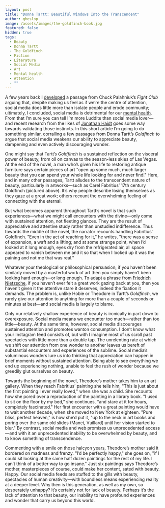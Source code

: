 ```yaml
---
layout: post
title: "Donna Tartt: Beautiful Windows Into the Transcendent"
author: gheslop
image: /assets/images/the-goldfinch-book.jpg
featured: false
hidden: true
tags:
  - Beauty
  - Donna Tartt
  - The Goldfinch
  - Fiction
  - Literature
  - Social Media
  - Art
  - Mental health
  - Attention
  - ""
---
```

A few years back I [developed](https://rekindle.co.za/content/2021-11-29-tyler-durden-social-media-mental-health) a passage from Chuck Palahniuk’s *Fight Club* arguing that, despite making us feel as if we’re the centre of attention, social media does little more than isolate people and erode community; ultimately, I concluded, social media is detrimental for our [mental health](https://rekindle.co.za/content/2024-05-10-john-macarthur-mental-illness). From that I’m sure you can tell I’m more Luddite than social media lover—and recent research from the likes of [Jonathan Haidt](https://en.wikipedia.org/wiki/Jonathan_Haidt) goes some way towards validating those instincts. In this short article I’m going to do something similar, corralling a few passages from Donna Tartt’s *Goldfinch* to argue that social media weakens our ability to appreciate beauty, dampening and even actively discouraging wonder.

One might say that Tartt’s *Goldfinch* is a sustained reflection on the visceral power of beauty, from oil on canvas to the season-less skies of Las Vegas. At the end of the novel, a man who’s given his life to restoring antique furniture says certain pieces of art "open up some much, much larger beauty that you can spend your whole life looking for and never find." Here, and in many other passages, Tartt alludes to the transcendent nature of beauty, particularly in artworks—such as Carel Fabritius’ 17th century Goldfinch (pictured above). It’s why people describe losing themselves as they gaze at a great work; others recount the overwhelming feeling of connecting with the eternal.

But what becomes apparent throughout Tartt’s novel is that such experiences—what we might call encounters with the divine—only come with sustained attention, not fleeting glances. They are the result of appreciative and attentive study rather than unstudied indifference. Thus towards the middle of the novel, the narrator recounts handling Fabritius’ Goldfinch. "Even in the act of reaching for it," he writes, "there was a sense of expansion, a waft and a lifting; and at some strange point, when I’d looked at it long enough, eyes dry from the refrigerated air, all space appeared to vanish between me and it so that when I looked up it was the paining and not me that was real."

Whatever your theological or philosophical persuasion, if you haven’t been similarly moved by a masterful work of art then you simply haven’t been looking hard enough—or long enough. To adapt a phrase from [Friedrich Nietzsche](https://rekindle.co.za/content/2025-06-20-no-more-fridays-with-fred), if you haven’t ever felt a great work gazing back at you, then you haven’t given it the attentive stare it deserves, indeed the fixation it demands. The problem is, unlike Hobie or Theodore in Tartt’s *Goldfinch*, we rarely give our attention to anything for more than a couple of seconds or minutes at best—and social media is largely to blame.

Only our relatively shallow experience of beauty is ironically in part down to overexposure. Social media means we encounter too much—rather than too little—beauty. At the same time, however, social media discourages sustained attention and promotes wanton consumption. I don’t know what your Instagram feed consists of, but with I imagine most of us scroll past spectacles with little more than a double tap. The unrelenting rate at which we shift our attention from one wonder to another leaves us bereft of substantial encounters and experiences of the sublime. Social media’s voluminous wonders lure us into thinking that appreciation can happen in brief moments without sustained attention. Being able to see everything we end up experiencing nothing, unable to feel the rush of wonder because we greedily glut ourselves on beauty.

Towards the beginning of the novel, Theodore’s mother takes him to an art gallery. When they reach Fabritius’ painting she tells him, "This is just about the first painting I ever really loved," when she was a child. She recounts how she pored over a reproduction of the painting in a library book. "I used to sit on the floor by my bed,” she continues, “and stare at it for hours, completely fascinated." Her first encounter with a great painting would have to wait another decade, when she moved to New York at eighteen. "Pure bliss, perfect heaven," is how she’d put it, "up to the neck in art books and poring over the same old slides (Manet, Vuillard) until her vision started to blur." By contrast, social media and web promises us unprecedented access—and with it an unprecedented inability to be overwhelmed by beauty, and to know something of transcendence.

Commenting with a smile on those halcyon years, Theodore’s mother said it bordered on madness and frenzy. "I’d be perfectly happy," she goes on, "if I could sit looking at the same half dozen paintings for the rest of my life. I can’t think of a better way to go insane." Just six paintings says Theodore’s mother, masterpieces of course, could make her content, sated with beauty. Happy. Our social media feeds are stuffed to the gills with beauty, spectacles of human creativity—with boundless means experiencing reality at a deeper level. Why then is this generation, as well as my own, so desperately unhappy? It’s certainly not for lack of beauty. Perhaps it’s the lack of attention to that beauty, our inability to have profound experiences and wonder that carry us beyond this world.